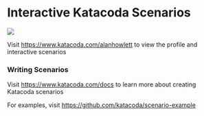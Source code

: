 # Interactive Katacoda Scenarios

[![](http://shields.katacoda.com/katacoda/alanhowlett/count.svg)](https://www.katacoda.com/alanhowlett "Get your profile on Katacoda.com")

Visit https://www.katacoda.com/alanhowlett to view the profile and interactive scenarios

### Writing Scenarios
Visit https://www.katacoda.com/docs to learn more about creating Katacoda scenarios

For examples, visit https://github.com/katacoda/scenario-example
